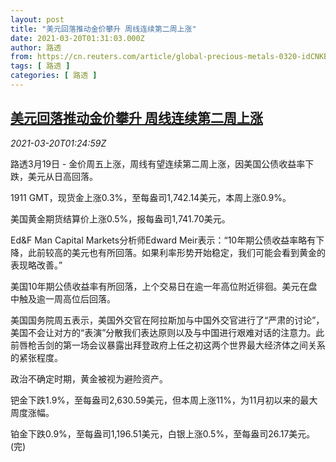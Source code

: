 ```yaml
---
layout: post
title: "美元回落推动金价攀升 周线连续第二周上涨"
date: 2021-03-20T01:31:03.000Z
author: 路透
from: https://cn.reuters.com/article/global-precious-metals-0320-idCNKBS2BC01U
tags: [ 路透 ]
categories: [ 路透 ]
---
```

<!--1616203863000-->
[美元回落推动金价攀升 周线连续第二周上涨](https://cn.reuters.com/article/global-precious-metals-0320-idCNKBS2BC01U)
------

<div>
<div><i>2021-03-20T01:24:59Z</i></div><p>路透3月19日 - 金价周五上涨，周线有望连续第二周上涨，因美国公债收益率下跌，美元从日高回落。</p><p>1911 GMT，现货金上涨0.3%，至每盎司1,742.14美元，本周上涨0.9%。</p><p>美国黄金期货结算价上涨0.5%，报每盎司1,741.70美元。</p><p>Ed&amp;F Man Capital Markets分析师Edward Meir表示：“10年期公债收益率略有下降，此前较高的美元也有所回落。如果利率形势开始稳定，我们可能会看到黄金的表现略改善。”</p><p>美国10年期公债收益率有所回落，上个交易日在逾一年高位附近徘徊。美元在盘中触及逾一周高位后回落。</p><p>美国国务院周五表示，美国外交官在阿拉斯加与中国外交官进行了“严肃的讨论”，美国不会让对方的“表演”分散我们表达原则以及与中国进行艰难对话的注意力。此前唇枪舌剑的第一场会议暴露出拜登政府上任之初这两个世界最大经济体之间关系的紧张程度。</p><p>政治不确定时期，黄金被视为避险资产。</p><p>钯金下跌1.9%，至每盎司2,630.59美元，但本周上涨11%，为11月初以来的最大周度涨幅。</p><p>铂金下跌0.9%，至每盎司1,196.51美元，白银上涨0.5%，至每盎司26.17美元。(完)</p>
</div>
